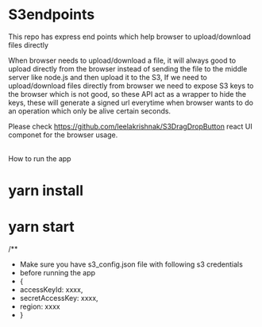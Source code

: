 # S3endpoints
This repo has express end points which help browser to upload/download files directly<br/>

When browser needs to upload/download a file, it will always good to upload directly from the browser instead of 
 sending the file to the middle server like node.js and then upload it to the S3, If we need to upload/download files
 directly from browser we need to expose S3 keys to the browser which is not good, 
 so these API act as a wrapper to hide the keys, these will generate a signed url everytime when browser wants to do an operation
 which only be alive certain seconds.<br/>
 
 
Please check https://github.com/leelakrishnak/S3DragDropButton react UI componet for the browser usage.
 
 <br/>How to run the app<br/>
 # yarn install
 # yarn start




 /**
 * Make sure you have s3_config.json file with following s3 credentials
 * before running the app
 * {
 * accessKeyId: xxxx,
 * secretAccessKey: xxxx,
 * region: xxxx
 * }

 
 
 
